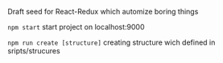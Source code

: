 Draft seed for React-Redux which automize boring things

`npm start` start project on localhost:9000

`npm run create [structure]` creating structure wich defined in sripts/strucures
